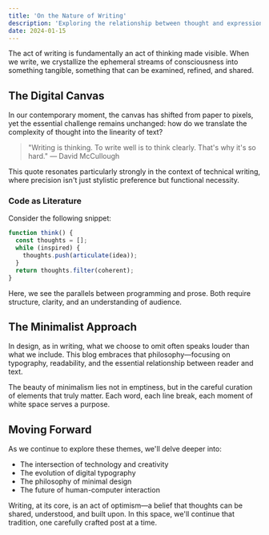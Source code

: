 ```yaml
---
title: 'On the Nature of Writing'
description: 'Exploring the relationship between thought and expression in the digital age.'
date: 2024-01-15
---
```


The act of writing is fundamentally an act of thinking made visible. When we write, we crystallize the ephemeral streams of consciousness into something tangible, something that can be examined, refined, and shared.

## The Digital Canvas

In our contemporary moment, the canvas has shifted from paper to pixels, yet the essential challenge remains unchanged: how do we translate the complexity of thought into the linearity of text?

> "Writing is thinking. To write well is to think clearly. That's why it's so hard."
> — David McCullough

This quote resonates particularly strongly in the context of technical writing, where precision isn't just stylistic preference but functional necessity.

### Code as Literature

Consider the following snippet:

```javascript
function think() {
  const thoughts = [];
  while (inspired) {
    thoughts.push(articulate(idea));
  }
  return thoughts.filter(coherent);
}
```

Here, we see the parallels between programming and prose. Both require structure, clarity, and an understanding of audience.

## The Minimalist Approach

In design, as in writing, what we choose to omit often speaks louder than what we include. This blog embraces that philosophy—focusing on typography, readability, and the essential relationship between reader and text.

The beauty of minimalism lies not in emptiness, but in the careful curation of elements that truly matter. Each word, each line break, each moment of white space serves a purpose.

## Moving Forward

As we continue to explore these themes, we'll delve deeper into:

- The intersection of technology and creativity
- The evolution of digital typography
- The philosophy of minimal design
- The future of human-computer interaction

Writing, at its core, is an act of optimism—a belief that thoughts can be shared, understood, and built upon. In this space, we'll continue that tradition, one carefully crafted post at a time.